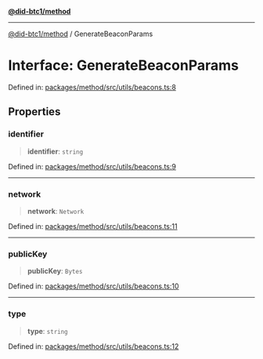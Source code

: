 [**@did-btc1/method**](../README.md)

***

[@did-btc1/method](../globals.md) / GenerateBeaconParams

# Interface: GenerateBeaconParams

Defined in: [packages/method/src/utils/beacons.ts:8](https://github.com/dcdpr/did-btc1-js/blob/4ab6f9915d95beed9bc633644c9db1539395f512/packages/method/src/utils/beacons.ts#L8)

## Properties

### identifier

> **identifier**: `string`

Defined in: [packages/method/src/utils/beacons.ts:9](https://github.com/dcdpr/did-btc1-js/blob/4ab6f9915d95beed9bc633644c9db1539395f512/packages/method/src/utils/beacons.ts#L9)

***

### network

> **network**: `Network`

Defined in: [packages/method/src/utils/beacons.ts:11](https://github.com/dcdpr/did-btc1-js/blob/4ab6f9915d95beed9bc633644c9db1539395f512/packages/method/src/utils/beacons.ts#L11)

***

### publicKey

> **publicKey**: `Bytes`

Defined in: [packages/method/src/utils/beacons.ts:10](https://github.com/dcdpr/did-btc1-js/blob/4ab6f9915d95beed9bc633644c9db1539395f512/packages/method/src/utils/beacons.ts#L10)

***

### type

> **type**: `string`

Defined in: [packages/method/src/utils/beacons.ts:12](https://github.com/dcdpr/did-btc1-js/blob/4ab6f9915d95beed9bc633644c9db1539395f512/packages/method/src/utils/beacons.ts#L12)
